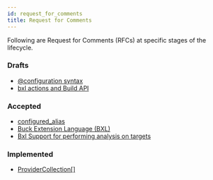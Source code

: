 ```yaml
---
id: request_for_comments
title: Request for Comments
---
```


Following are Request for Comments (RFCs) at specific stages of the lifecycle.

### Drafts

* [@configuration syntax](rfcs/drafts/configuration-at-syntax.md)
* [bxl actions and Build API](rfcs/drafts/bxl-actions.md)

### Accepted

* [configured_alias](rfcs/configured-alias.md)
* [Buck Extension Language (BXL)](rfcs/bxl.md)
* [Bxl Support for performing analysis on targets](rfcs/bxl-analysis.md)

### Implemented

* [ProviderCollection[]](rfcs/implemented/provider-collection-at.md)

